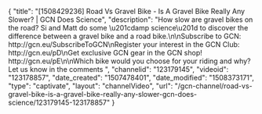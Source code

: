 {
    "title": "[1508429236] Road Vs Gravel Bike - Is A Gravel Bike Really Any Slower? | GCN Does Science",
    "description": "How slow are gravel bikes on the road? Si and Matt do some \u201cdamp science\u201d to discover the difference between a gravel bike and a road bike.\n\nSubscribe to GCN: http:\/\/gcn.eu\/SubscribeToGCN\nRegister your interest in the GCN Club: http:\/\/gcn.eu\/pD\nGet exclusive GCN gear in the GCN shop! http:\/\/gcn.eu\/pE\n\nWhich bike would you choose for your riding and why? Let us know in the comments ",
    "channelid": "123179145",
    "videoid": "123178857",
    "date_created": "1507478401",
    "date_modified": "1508373171",
    "type": "captivate",
    "layout": "channelVideo",
    "url": "\/gcn-channel\/road-vs-gravel-bike-is-a-gravel-bike-really-any-slower-gcn-does-science\/123179145-123178857"
}